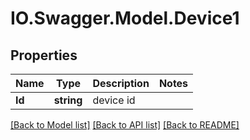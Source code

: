 # IO.Swagger.Model.Device1
## Properties

Name | Type | Description | Notes
------------ | ------------- | ------------- | -------------
**Id** | **string** | device id | 

[[Back to Model list]](../README.md#documentation-for-models) [[Back to API list]](../README.md#documentation-for-api-endpoints) [[Back to README]](../README.md)

